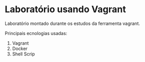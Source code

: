 # Laboratório usando Vagrant

Laboratório montado durante os estudos da ferramenta vagrant.

Principais ecnologias usadas:
1. Vagrant
2. Docker
3. Shell Scrip

